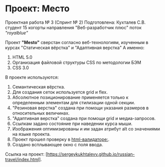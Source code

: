 # Проект: Место

Проектная работа № 3 (Спринт № 2)
Подготовлена: Кухталев С.В.
студент 15 когорты направления "Веб-разработчик плюс" поток _"royalblue"_

Проект __"Mesto"__ сверстан согласно веб-технологиям, изученным в курсах  "Статическая вёрстка" и "Адаптивная верстка"
А именно:
1. HTML 5.0
2. Организация файловой структуры CSS по методологии БЭМ
3. CSS 3.0

В проекте используются:
1. Семантическая вёрстка.
2. Для создания сеток используется grid и flex.
3. Абсолютное позиционирование применяется только к определенным элементам  для стилизации одной секции.
4. "Резиновая верстка" создана при помощи указания размеров в относительных  величинах.
5. "Адаптивная верстка" создана при помощи grid и медиа-запросов.
5. Ссылкам задано состояние при наведении курса мыши.
7. Изображения оптимизированы и им задан атрибут alt со значениями на языке  проекта.
8. Проект прошел проверку в [html-валидаторе:](https://validator.w3.org/nu/).
9. Создано всплывающее окно с поля ввода.

Ссылка на проект: [https://sergeykukhtalevv.github.io/russian-travel/index.html].
